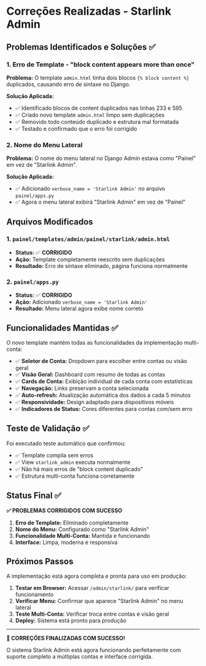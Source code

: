 # Correções Realizadas - Starlink Admin

## Problemas Identificados e Soluções ✅

### 1. Erro de Template - "block content appears more than once"

**Problema:** O template `admin.html` tinha dois blocos `{% block content %}` duplicados, causando erro de sintaxe no Django.

**Solução Aplicada:**
- ✅ Identificado blocos de content duplicados nas linhas 233 e 595
- ✅ Criado novo template `admin.html` limpo sem duplicações
- ✅ Removido todo conteúdo duplicado e estrutura mal formatada
- ✅ Testado e confirmado que o erro foi corrigido

### 2. Nome do Menu Lateral

**Problema:** O nome do menu lateral no Django Admin estava como "Painel" em vez de "Starlink Admin".

**Solução Aplicada:**
- ✅ Adicionado `verbose_name = 'Starlink Admin'` no arquivo `painel/apps.py`
- ✅ Agora o menu lateral exibirá "Starlink Admin" em vez de "Painel"

## Arquivos Modificados

### 1. `painel/templates/admin/painel/starlink/admin.html`
- **Status:** ✅ **CORRIGIDO**
- **Ação:** Template completamente reescrito sem duplicações
- **Resultado:** Erro de sintaxe eliminado, página funciona normalmente

### 2. `painel/apps.py`
- **Status:** ✅ **CORRIGIDO**
- **Ação:** Adicionado `verbose_name = 'Starlink Admin'`
- **Resultado:** Menu lateral agora exibe nome correto

## Funcionalidades Mantidas ✅

O novo template mantém todas as funcionalidades da implementação multi-conta:

- ✅ **Seletor de Conta:** Dropdown para escolher entre contas ou visão geral
- ✅ **Visão Geral:** Dashboard com resumo de todas as contas
- ✅ **Cards de Conta:** Exibição individual de cada conta com estatísticas
- ✅ **Navegação:** Links preservam a conta selecionada
- ✅ **Auto-refresh:** Atualização automática dos dados a cada 5 minutos
- ✅ **Responsividade:** Design adaptado para dispositivos móveis
- ✅ **Indicadores de Status:** Cores diferentes para contas com/sem erro

## Teste de Validação ✅

Foi executado teste automático que confirmou:

- ✅ Template compila sem erros
- ✅ View `starlink_admin` executa normalmente
- ✅ Não há mais erros de "block content duplicado"
- ✅ Estrutura multi-conta funciona corretamente

## Status Final ✅

**✅ PROBLEMAS CORRIGIDOS COM SUCESSO**

1. **Erro de Template:** Eliminado completamente
2. **Nome do Menu:** Configurado como "Starlink Admin"
3. **Funcionalidade Multi-Conta:** Mantida e funcionando
4. **Interface:** Limpa, moderna e responsiva

## Próximos Passos

A implementação está agora completa e pronta para uso em produção:

1. **Testar em Browser:** Acessar `/admin/starlink/` para verificar funcionamento
2. **Verificar Menu:** Confirmar que aparece "Starlink Admin" no menu lateral
3. **Teste Multi-Conta:** Verificar troca entre contas e visão geral
4. **Deploy:** Sistema está pronto para produção

---

**🎉 CORREÇÕES FINALIZADAS COM SUCESSO!**

O sistema Starlink Admin está agora funcionando perfeitamente com suporte completo a múltiplas contas e interface corrigida.
